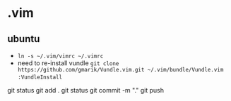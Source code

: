 # .vim
## ubuntu
* `ln -s ~/.vim/vimrc ~/.vimrc`
* need to re-install vundle
	`git clone https://github.com/gmarik/Vundle.vim.git ~/.vim/bundle/Vundle.vim`
	`:VundleInstall`


git status
git add .
git status
git commit -m "."
git push
